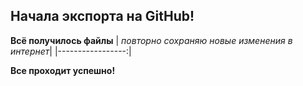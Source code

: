 ## Начала экспорта на GitHub!
__Всё получилось файлы__ 
| _повторно сохраняю новые изменения в интернет_|
|-----------------:|


**Все проходит успешно!** 
